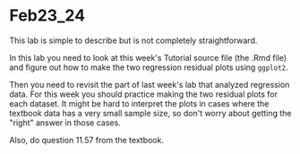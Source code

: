 # Feb23_24

This lab is simple to describe but is not completely straightforward.

In this lab you need to look at this week's Tutorial source file (the .Rmd file) and figure out how to make the two regression residual plots using `ggplot2`. 

Then you need to revisit the part of last week's lab that analyzed regression data. For this week you should practice making the two residual plots for each dataset. It might be hard to interpret the plots in cases where the textbook data has a very small sample size, so don't worry about getting the "right" answer in those cases. 

Also, do question 11.57 from the textbook.
